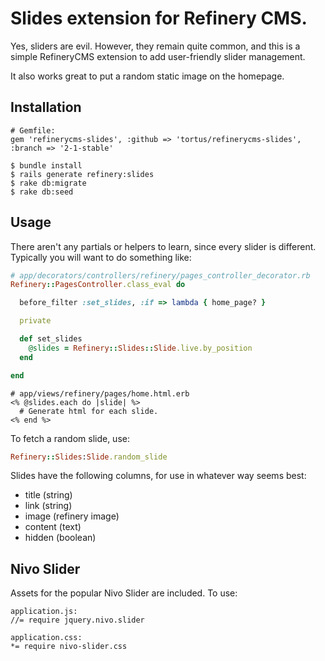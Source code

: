 # Slides extension for Refinery CMS.

Yes, sliders are evil. However, they remain quite common, and this
is a simple RefineryCMS extension to add user-friendly slider management.

It also works great to put a random static image on the homepage.

## Installation

    # Gemfile:
    gem 'refinerycms-slides', :github => 'tortus/refinerycms-slides', :branch => '2-1-stable'

    $ bundle install
    $ rails generate refinery:slides
    $ rake db:migrate
    $ rake db:seed

## Usage

There aren't any partials or helpers to learn, since every slider is different.
Typically you will want to do something like:

```ruby
# app/decorators/controllers/refinery/pages_controller_decorator.rb
Refinery::PagesController.class_eval do

  before_filter :set_slides, :if => lambda { home_page? }

  private

  def set_slides
    @slides = Refinery::Slides::Slide.live.by_position
  end

end
```
```erb
# app/views/refinery/pages/home.html.erb
<% @slides.each do |slide| %>
  # Generate html for each slide.
<% end %>
```

To fetch a random slide, use:

```ruby
Refinery::Slides:Slide.random_slide
```

Slides have the following columns, for use in whatever way seems best:

* title (string)
* link (string)
* image (refinery image)
* content (text)
* hidden (boolean)

## Nivo Slider

Assets for the popular Nivo Slider are included. To use:

    application.js:
    //= require jquery.nivo.slider

    application.css:
    *= require nivo-slider.css
